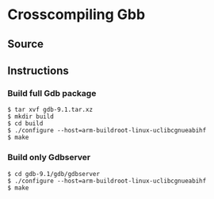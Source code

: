 # Crosscompiling Gbb

## Source

## Instructions

### Build full Gdb package

```console
$ tar xvf gdb-9.1.tar.xz
$ mkdir build
$ cd build
$ ./configure --host=arm-buildroot-linux-uclibcgnueabihf
$ make
```

### Build only Gdbserver

```console
$ cd gdb-9.1/gdb/gdbserver
$ ./configure --host=arm-buildroot-linux-uclibcgnueabihf
$ make
```
